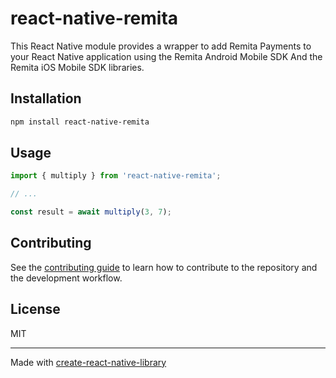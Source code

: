 # react-native-remita

This React Native module provides a wrapper to add Remita Payments to your React Native application using the Remita Android Mobile SDK And the Remita iOS Mobile SDK libraries.

## Installation

```sh
npm install react-native-remita
```

## Usage

```js
import { multiply } from 'react-native-remita';

// ...

const result = await multiply(3, 7);
```

## Contributing

See the [contributing guide](CONTRIBUTING.md) to learn how to contribute to the repository and the development workflow.

## License

MIT

---

Made with [create-react-native-library](https://github.com/callstack/react-native-builder-bob)
